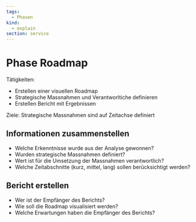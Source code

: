 ```yaml
---
tags:
  - Phasen
kind:
  - explain
section: service
---
```

# Phase Roadmap

Tätigkeiten:
- Erstellen einer visuellen Roadmap
- Strategische Massnahmen und Verantworltiche definieren
- Erstellen Bericht mit Ergebnissen 

Ziele: Strategische Massnahmen sind auf Zeitachse definiert

## Informationen zusammenstellen

* Welche Erkenntnisse wurde aus der Analyse gewonnen?
* Wurden strategische Massnahmen definiert?
* Wert ist für die Umsetzung der Massnahmen verantwortlich?
* Welche Zeitabschnitte (kurz, mittel, lang) sollen berücksichtigt werden?

## Bericht erstellen

* Wer ist der Empfänger des Berichts?
* Wie soll die Roadmap visualisiert werden?
* Welche Erwartungen haben die Empfänger des Berichts?
